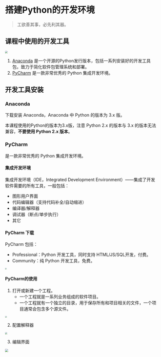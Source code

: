 # 搭建Python的开发环境

> 工欲善其事，必先利其器。

## 课程中使用的开发工具

<img src="https://s1.ax1x.com/2023/03/05/ppErRt1.jpg" style="zoom:50%;" />

1. [Anaconda](https://www.anaconda.com/products/distribution) 是一个开源的Python发行版本，包括一系列安装好的开发工具包，致力于简化软件包管理系统和部署。
2. [PyCharm](https://www.jetbrains.com/pycharm/) 是一款非常优秀的 Python 集成开发环境。

## 开发工具安装

### Anaconda

下载安装 Anaconda，Anaconda 中 Python 的版本为 3.x 版。

本课程使用的Python的版本为3.x版，注意 Python 2.x 的版本与 3.x 的版本无法兼容，**不要使用 Python 2.x 版本**。

### PyCharm

是一款非常优秀的 Python 集成开发环境。

#### 集成开发环境

集成开发环境（IDE，Integrated Development Environment）——集成了开发软件需要的所有工具，一般包括：

* 图形用户界面
* 代码编辑器（支持代码补全/自动缩进）
* 编译器/解释器
* 调试器（断点/单步执行）
* 其它

#### PyCharm 下载

PyCharm 包括：

* Professional：Python 开发工具，同时支持 HTML/JS/SQL开发，付费。
* Community：纯 Python 开发工具，免费。

<img src="https://s1.ax1x.com/2023/02/26/ppp6jmt.jpg" style="zoom: 33%;" />

#### PyCharm的使用

1. 打开或新建一个工程。
   * 一个工程就是一系列业务组成的软件项目。
   * 一个工程就有一个独立的目录，用于保存所有和项目相关的文件，一个项目通常会包含多个源文件。

<img src="https://s1.ax1x.com/2023/02/26/pppcSk8.jpg" style="zoom: 35%;" />

2. 配置解释器

<img src="https://s1.ax1x.com/2023/02/26/pppcPpQ.jpg" style="zoom:45%;" />

3. 编辑界面

<img src="https://s1.ax1x.com/2023/02/26/pppcilj.jpg" style="zoom:60%;" />